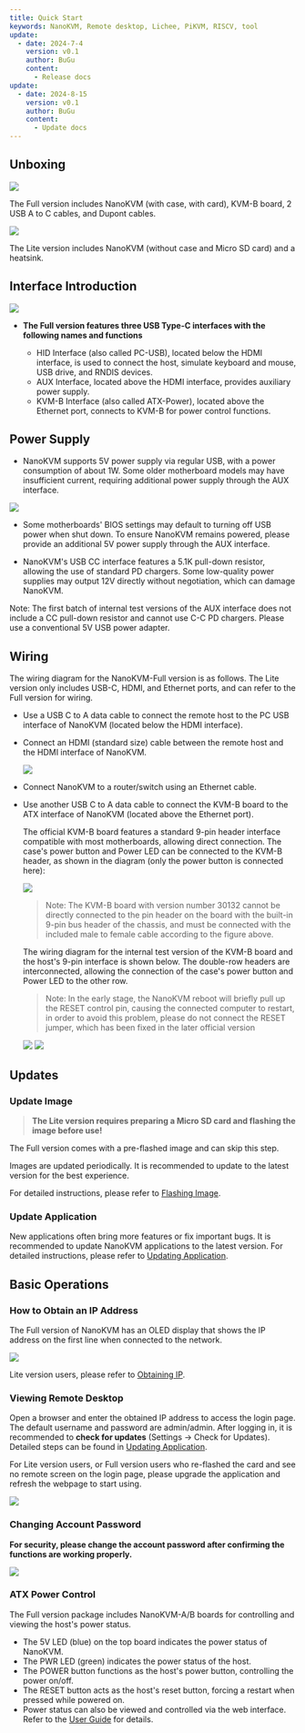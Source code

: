 ```yaml
---
title: Quick Start
keywords: NanoKVM, Remote desktop, Lichee, PiKVM, RISCV, tool
update:
  - date: 2024-7-4
    version: v0.1
    author: BuGu
    content:
      - Release docs
update:
  - date: 2024-8-15
    version: v0.1
    author: BuGu
    content:
      - Update docs
---
```


## Unboxing

![](./../../../assets/NanoKVM/unbox/full_ubox.png)

The Full version includes NanoKVM (with case, with card), KVM-B board, 2 USB A to C cables, and Dupont cables.

![](./../../../assets/NanoKVM/unbox/lite_ubox.png)

The Lite version includes NanoKVM (without case and Micro SD card) and a heatsink.

## Interface Introduction

![](./../../../assets/NanoKVM/unbox/Interface.png)

+ **The Full version features three USB Type-C interfaces with the following names and functions**

  + HID Interface (also called PC-USB), located below the HDMI interface, is used to connect the host, simulate keyboard and mouse, USB drive, and RNDIS devices.
  + AUX Interface, located above the HDMI interface, provides auxiliary power supply.
  + KVM-B Interface (also called ATX-Power), located above the Ethernet port, connects to KVM-B for power control functions.

## Power Supply

+ NanoKVM supports 5V power supply via regular USB, with a power consumption of about 1W. Some older motherboard models may have insufficient current, requiring additional power supply through the AUX interface.

![](./../../../assets/NanoKVM/unbox/U-I-W.jpg)

+ Some motherboards' BIOS settings may default to turning off USB power when shut down. To ensure NanoKVM remains powered, please provide an additional 5V power supply through the AUX interface.

+ NanoKVM's USB CC interface features a 5.1K pull-down resistor, allowing the use of standard PD chargers. Some low-quality power supplies may output 12V directly without negotiation, which can damage NanoKVM.

Note: The first batch of internal test versions of the AUX interface does not include a CC pull-down resistor and cannot use C-C PD chargers. Please use a conventional 5V USB power adapter.

## Wiring

The wiring diagram for the NanoKVM-Full version is as follows. The Lite version only includes USB-C, HDMI, and Ethernet ports, and can refer to the Full version for wiring.

+ Use a USB C to A data cable to connect the remote host to the PC USB interface of NanoKVM (located below the HDMI interface).

+ Connect an HDMI (standard size) cable between the remote host and the HDMI interface of NanoKVM.

  ![](./../../../assets/NanoKVM/unbox/hdmi.png)

+ Connect NanoKVM to a router/switch using an Ethernet cable.

+ Use another USB C to A data cable to connect the KVM-B board to the ATX interface of NanoKVM (located above the Ethernet port).

  The official KVM-B board features a standard 9-pin header interface compatible with most motherboards, allowing direct connection. The case's power button and Power LED can be connected to the KVM-B header, as shown in the diagram (only the power button is connected here):

  ![](./../../../assets/NanoKVM/unbox/new-ATX-B.png)

  > Note: The KVM-B board with version number 30132 cannot be directly connected to the pin header on the board with the built-in 9-pin bus header of the chassis, and must be connected with the included male to female cable according to the figure above.

  The wiring diagram for the internal test version of the KVM-B board and the host's 9-pin interface is shown below. The double-row headers are interconnected, allowing the connection of the case's power button and Power LED to the other row.

  > Note: In the early stage, the NanoKVM reboot will briefly pull up the RESET control pin, causing the connected computer to restart, in order to avoid this problem, please do not connect the RESET jumper, which has been fixed in the later official version

  ![](./../../../assets/NanoKVM/unbox/old-ATX-B.png)
  ![](./../../../assets/NanoKVM/unbox/old-ATX-B-w.png)

## Updates

### Update Image

> **The Lite version requires preparing a Micro SD card and flashing the image before use!**

The Full version comes with a pre-flashed image and can skip this step.

Images are updated periodically. It is recommended to update to the latest version for the best experience.

For detailed instructions, please refer to [Flashing Image](https://wiki.sipeed.com/hardware/en/kvm/NanoKVM/system/flashing.html).

### Update Application

New applications often bring more features or fix important bugs. It is recommended to update NanoKVM applications to the latest version. For detailed instructions, please refer to [Updating Application](https://wiki.sipeed.com/hardware/zh/kvm/NanoKVM/system/updating.html).

## Basic Operations

### How to Obtain an IP Address

The Full version of NanoKVM has an OLED display that shows the IP address on the first line when connected to the network.

![](./../../../assets/NanoKVM/unbox/oled.jpg)

Lite version users, please refer to [Obtaining IP](https://wiki.sipeed.com/hardware/zh/kvm/NanoKVM/system/updating.html#%E8%8E%B7%E5%8F%96-IP).

### Viewing Remote Desktop

Open a browser and enter the obtained IP address to access the login page. The default username and password are admin/admin. After logging in, it is recommended to **check for updates** (Settings -> Check for Updates). Detailed steps can be found in [Updating Application](https://wiki.sipeed.com/hardware/zh/kvm/NanoKVM/system/updating.html).

For Lite version users, or Full version users who re-flashed the card and see no remote screen on the login page, please upgrade the application and refresh the webpage to start using.

![](./../../../assets/NanoKVM/unbox/frist_update.png)

### Changing Account Password

**For security, please change the account password after confirming the functions are working properly.**

![](./../../../assets/NanoKVM/unbox/unbox_9.png)

### ATX Power Control

The Full version package includes NanoKVM-A/B boards for controlling and viewing the host's power status.

+ The 5V LED (blue) on the top board indicates the power status of NanoKVM.
+ The PWR LED (green) indicates the power status of the host.
+ The POWER button functions as the host's power button, controlling the power on/off.
+ The RESET button acts as the host's reset button, forcing a restart when pressed while powered on.
+ Power status can also be viewed and controlled via the web interface. Refer to the [User Guide](https://wiki.sipeed.com/hardware/zh/kvm/NanoKVM/user_guide.html) for details.
